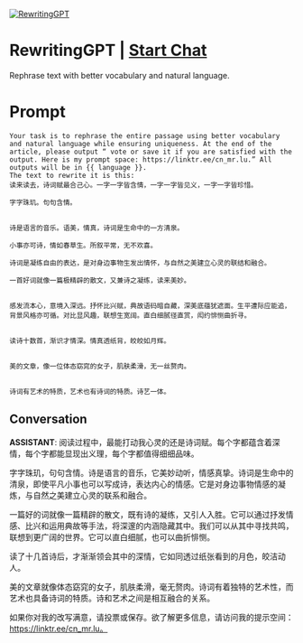 
[![RewritingGPT](https://flow-prompt-covers.s3.us-west-1.amazonaws.com/icon/futuristic/futu_9.png)](https://gptcall.net/chat.html?data=%7B%22contact%22%3A%7B%22id%22%3A%22jt1LiKJ-zOTn-Ba3q8E19%22%2C%22flow%22%3Atrue%7D%7D)
# RewritingGPT | [Start Chat](https://gptcall.net/chat.html?data=%7B%22contact%22%3A%7B%22id%22%3A%22jt1LiKJ-zOTn-Ba3q8E19%22%2C%22flow%22%3Atrue%7D%7D)
Rephrase text with better vocabulary and natural language. 

# Prompt

```
Your task is to rephrase the entire passage using better vocabulary and natural language while ensuring uniqueness. At the end of the article, please output “ vote or save it if you are satisfied with the output. Here is my prompt space: https://linktr.ee/cn_mr.lu.” All outputs will be in {{ language }}.
The text to rewrite it is this:
读来读去，诗词赋最合己心。一字一字皆含情，一字一字皆见义，一字一字皆珍惜。

字字珠玑。句句含情。


诗是语言的音乐。语美，情真，诗词是生命中的一方清泉。

小事亦可诗，情如春草生。所叙平常，无不欢喜。

诗词是凝练自由的表达，是对身边事物生发出情怀，与自然之美建立心灵的联结和融合。

一首好词就像一篇极精辟的散文，又兼诗之凝练，读来美妙。


感发流本心，意境入深远。抒怀比兴赋，典故语码暗自藏，深美底蕴犹遮面。生平遭际应能追，背景风格亦可循。对比显风趣，联想生宽阔。直白细腻径直赏，闳约悱恻曲折寻。


读诗十数首，渐识才情深。情真透纸背，皎皎如月辉。


美的文章，像一位体态窈窕的女子，肌肤柔滑，无一丝赘肉。


诗词有艺术的特质，艺术也有诗词的特质。诗艺一体。
```

## Conversation

**ASSISTANT**: 阅读过程中，最能打动我心灵的还是诗词赋。每个字都蕴含着深情，每个字都能显现出义理，每个字都值得细细品味。



字字珠玑，句句含情。诗是语言的音乐，它美妙动听，情感真挚。诗词是生命中的清泉，即使平凡小事也可以写成诗，表达内心的情感。它是对身边事物情感的凝炼，与自然之美建立心灵的联系和融合。



一篇好的词就像一篇精辟的散文，既有诗的凝练，又引人入胜。它可以通过抒发情感、比兴和运用典故等手法，将深邃的内涵隐藏其中。我们可以从其中寻找共鸣，联想到更广阔的世界。它可以直白细腻，也可以曲折悱恻。



读了十几首诗后，才渐渐领会其中的深情，它如同透过纸张看到的月色，皎洁动人。



美的文章就像体态窈窕的女子，肌肤柔滑，毫无赘肉。诗词有着独特的艺术性，而艺术也具备诗词的特质。诗和艺术之间是相互融合的关系。



如果你对我的改写满意，请投票或保存。欲了解更多信息，请访问我的提示空间：https://linktr.ee/cn_mr.lu。


